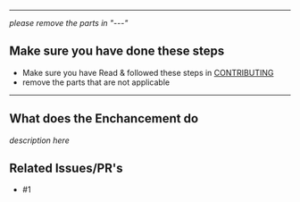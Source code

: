 
---
*please remove the parts in "---"*

## Make sure you have done these steps

- Make sure you have Read & followed these steps in [CONTRIBUTING](.github/CONTRIBUTING.md)
- remove the parts that are not applicable

---

## What does the Enchancement do

*description here*

## Related Issues/PR's

- #1
